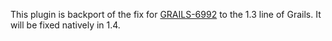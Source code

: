 This plugin is backport of the fix for [GRAILS-6992](http://jira.codehaus.org/browse/GRAILS-6992 "[#GRAILS-6992] All request parameters are cleared between rendering the view and layout decoration in error handlers - jira.codehaus.org") to the 1.3 line of Grails. It will be fixed natively in 1.4.